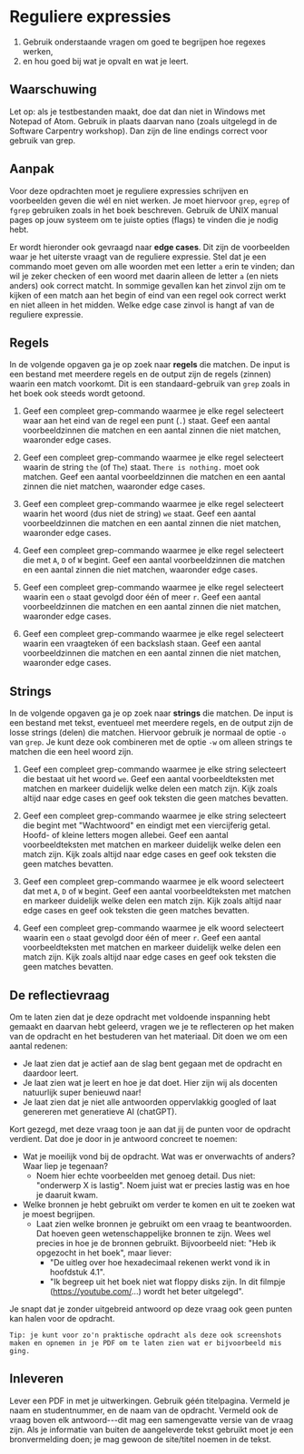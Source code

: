 # Reguliere expressies

1. Gebruik onderstaande vragen om goed te begrijpen hoe regexes werken,
2. en hou goed bij wat je opvalt en wat je leert.

## Waarschuwing

Let op: als je testbestanden maakt, doe dat dan niet in Windows met Notepad of Atom. Gebruik in plaats daarvan nano (zoals uitgelegd in de Software Carpentry workshop). Dan zijn de line endings correct voor gebruik van grep.

## Aanpak

Voor deze opdrachten moet je reguliere expressies schrijven en voorbeelden geven die wél en niet werken. Je moet hiervoor `grep`, `egrep` of `fgrep` gebruiken zoals in het boek beschreven. Gebruik de UNIX manual pages op jouw systeem om te juiste opties (flags) te vinden die je nodig hebt.

Er wordt hieronder ook gevraagd naar **edge cases**. Dit zijn de voorbeelden waar je het uiterste vraagt van de reguliere expressie. Stel dat je een commando moet geven om alle woorden met een letter `a` erin te vinden; dan wil je zeker checken of een woord met daarin alleen de letter `a` (en niets anders) ook correct matcht. In sommige gevallen kan het zinvol zijn om te kijken of een match aan het begin of eind van een regel ook correct werkt en niet alleen in het midden. Welke edge case zinvol is hangt af van de reguliere expressie.

## Regels

In de volgende opgaven ga je op zoek naar **regels** die matchen. De input is een bestand met meerdere regels en de output zijn de regels (zinnen) waarin een match voorkomt. Dit is een standaard-gebruik van `grep` zoals in het boek ook steeds wordt getoond.

1.  Geef een compleet grep-commando waarmee je elke regel selecteert waar aan het eind van de regel een punt (`.`) staat. Geef een aantal voorbeeldzinnen die matchen en een aantal zinnen die niet matchen, waaronder edge cases.

2.  Geef een compleet grep-commando waarmee je elke regel selecteert waarin de string `the` (of `The`) staat. `There is nothing.` moet ook matchen. Geef een aantal voorbeeldzinnen die matchen en een aantal zinnen die niet matchen, waaronder edge cases.

3.  Geef een compleet grep-commando waarmee je elke regel selecteert waarin het woord (dus niet de string) `we` staat. Geef een aantal voorbeeldzinnen die matchen en een aantal zinnen die niet matchen, waaronder edge cases.

4.  Geef een compleet grep-commando waarmee je elke regel selecteert die met `A`, `D` of `W` begint. Geef een aantal voorbeeldzinnen die matchen en een aantal zinnen die niet matchen, waaronder edge cases.

5.  Geef een compleet grep-commando waarmee je elke regel selecteert waarin een `o` staat gevolgd door één of meer `r`. Geef een aantal voorbeeldzinnen die matchen en een aantal zinnen die niet matchen, waaronder edge cases.

6.  Geef een compleet grep-commando waarmee je elke regel selecteert waarin een vraagteken óf een backslash staan. Geef een aantal voorbeeldzinnen die matchen en een aantal zinnen die niet matchen, waaronder edge cases.

## Strings

In de volgende opgaven ga je op zoek naar **strings** die matchen. De input is een bestand met tekst, eventueel met meerdere regels, en de output zijn de losse strings (delen) die matchen. Hiervoor gebruik je normaal de optie `-o` van `grep`. Je kunt deze ook combineren met de optie `-w` om alleen strings te matchen die een heel woord zijn.

1.  Geef een compleet grep-commando waarmee je elke string selecteert die bestaat uit het woord `we`. Geef een aantal voorbeeldteksten met matchen en markeer duidelijk welke delen een match zijn. Kijk zoals altijd naar edge cases en geef ook teksten die geen matches bevatten.

2.  Geef een compleet grep-commando waarmee je elke string selecteert die begint met "Wachtwoord" en eindigt met een viercijferig getal. Hoofd- of kleine letters mogen allebei. Geef een aantal voorbeeldteksten met matchen en markeer duidelijk welke delen een match zijn. Kijk zoals altijd naar edge cases en geef ook teksten die geen matches bevatten.

3.  Geef een compleet grep-commando waarmee je elk woord selecteert dat met `A`, `D` of `W` begint. Geef een aantal voorbeeldteksten met matchen en markeer duidelijk welke delen een match zijn. Kijk zoals altijd naar edge cases en geef ook teksten die geen matches bevatten.

4.  Geef een compleet grep-commando waarmee je elk woord selecteert waarin een `o` staat gevolgd door één of meer `r`. Geef een aantal voorbeeldteksten met matchen en markeer duidelijk welke delen een match zijn. Kijk zoals altijd naar edge cases en geef ook teksten die geen matches bevatten.

## De reflectievraag

Om te laten zien dat je deze opdracht met voldoende inspanning hebt gemaakt en daarvan hebt geleerd, vragen we je te reflecteren op het maken van de opdracht en het bestuderen van het materiaal. Dit doen we om een aantal redenen:

* Je laat zien dat je actief aan de slag bent gegaan met de opdracht en daardoor leert.
* Je laat zien wat je leert en hoe je dat doet. Hier zijn wij als docenten natuurlijk super benieuwd naar!
* Je laat zien dat je niet alle antwoorden oppervlakkig googled of laat genereren met generatieve AI (chatGPT).

Kort gezegd, met deze vraag toon je aan dat jij de punten voor de opdracht verdient. Dat doe je door in je antwoord concreet te noemen:

* Wat je moeilijk vond bij de opdracht. Wat was er onverwachts of anders? Waar liep je tegenaan?
    * Noem hier echte voorbeelden met genoeg detail. Dus niet: "onderwerp X is lastig". Noem juist wat er precies lastig was en hoe je daaruit kwam.
* Welke bronnen je hebt gebruikt om verder te komen en uit te zoeken wat je moest begrijpen.
    * Laat zien welke bronnen je gebruikt om een vraag te beantwoorden. Dat hoeven geen wetenschappelijke bronnen te zijn. Wees wel precies in hoe je de bronnen gebruikt. Bijvoorbeeld niet: "Heb ik opgezocht in het boek", maar liever:
        * "De uitleg over hoe hexadecimaal rekenen werkt vond ik in hoofdstuk 4.1".
        * "Ik begreep uit het boek niet wat floppy disks zijn. In dit filmpje (https://youtube.com/...) wordt het beter uitgelegd".

Je snapt dat je zonder uitgebreid antwoord op deze vraag ook geen punten kan halen voor de opdracht.

    Tip: je kunt voor zo'n praktische opdracht als deze ook screenshots maken en opnemen in je PDF om te laten zien wat er bijvoorbeeld mis ging.

## Inleveren

Lever een PDF in met je uitwerkingen. Gebruik géén titelpagina. Vermeld je naam en studentnummer, en de naam van de opdracht. Vermeld ook de vraag boven elk antwoord---dit mag een samengevatte versie van de vraag zijn. Als je informatie van buiten de aangeleverde tekst gebruikt moet je een bronvermelding doen; je mag gewoon de site/titel noemen in de tekst.
